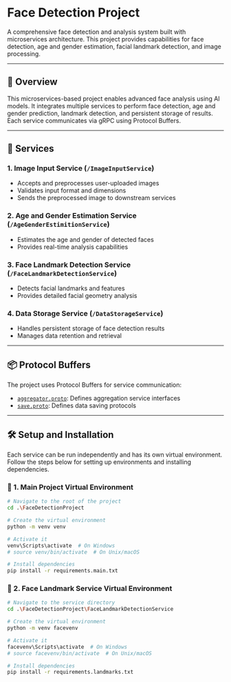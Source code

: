# Face Detection Project

A comprehensive face detection and analysis system built with microservices architecture. This project provides capabilities for face detection, age and gender estimation, facial landmark detection, and image processing.

---

## 🧠 Overview

This microservices-based project enables advanced face analysis using AI models. It integrates multiple services to perform face detection, age and gender prediction, landmark detection, and persistent storage of results. Each service communicates via gRPC using Protocol Buffers.

---

## 🧩 Services

### 1. Image Input Service (`/ImageInputService`)
- Accepts and preprocesses user-uploaded images
- Validates input format and dimensions
- Sends the preprocessed image to downstream services

### 2. Age and Gender Estimation Service (`/AgeGenderEstimitionService`)
- Estimates the age and gender of detected faces
- Provides real-time analysis capabilities

### 3. Face Landmark Detection Service (`/FaceLandmarkDetectionService`)
- Detects facial landmarks and features
- Provides detailed facial geometry analysis

### 4. Data Storage Service (`/DataStorageService`)
- Handles persistent storage of face detection results
- Manages data retention and retrieval

---

## 📦 Protocol Buffers

The project uses Protocol Buffers for service communication:

- [`aggregator.proto`](./aggregator.proto): Defines aggregation service interfaces  
- [`save.proto`](./save.proto): Defines data saving protocols

---

## 🛠️ Setup and Installation

Each service can be run independently and has its own virtual environment. Follow the steps below for setting up environments and installing dependencies.

### 🔧 1. Main Project Virtual Environment

```bash
# Navigate to the root of the project
cd .\FaceDetectionProject

# Create the virtual environment
python -m venv venv

# Activate it
venv\Scripts\activate  # On Windows
# source venv/bin/activate  # On Unix/macOS

# Install dependencies
pip install -r requirements.main.txt

```

### 🔧 2. Face Landmark Service Virtual Environment

```bash
# Navigate to the service directory
cd .\FaceDetectionProject\FaceLandmarkDetectionService

# Create the virtual environment
python -m venv facevenv

# Activate it
facevenv\Scripts\activate  # On Windows
# source facevenv/bin/activate  # On Unix/macOS

# Install dependencies
pip install -r requirements.landmarks.txt
```
